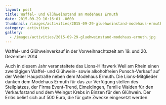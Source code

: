 ```yaml
---
layout: post
title: Waffel- und Glühweinstand am Modehaus Ermuth
date: 2015-09-29 16:16:01 -0600
thumbnail: /images/activities/2015-09-29-gluehweinstand-modehaus-ermuth-2.jpg
category: activities
gallery:
  - /images/activities/2015-09-29-gluehweinstand-modehaus-ermuth.jpg
---
```


Waffel- und Glühweinverkauf in der Vorweihnachtszeit am 19. und 20. Dezember 2014

Auch in diesem Jahr veranstaltete das Lions-Hilfswerk Weil am Rhein einen zweitägigen Waffel- und Glühwein- sowie alkoholfreien Punsch-Verkauf auf der Weiler Haupstraße neben dem Modehaus Ermuth. Die Lions-Mitglieder danken dem Modehaus Ermuth für das zur Verfügung stellen des Stellplatzes, der Firma Event-Trend, Eimeldingen, Familie Walden für den Verkaufsstand und dem Weingut Krebs in Binzen für den Glühwein. Der Erlös belief sich auf 500 Euro, die für gute Zwecke eingesetzt werden.